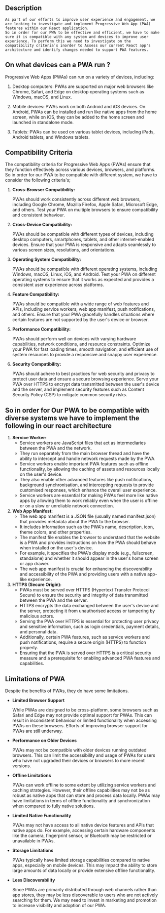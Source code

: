 ## Description

    As part of our efforts to improve user experience and engagement, we are looking to investigate and implement Progressive Web App (PWA) features within our React application.
    So in order for our PWA to be effective and efficient, we have to make sure it is compatible with any system and devices to improve user experience. To perform this we need to investigate on the compatibility criteria’s inorder to Assess our current React app's architecture and identify changes needed to support PWA features.

## On what devices can a PWA run ?

Progressive Web Apps (PWAs) can run on a variety of devices, including:

1. Desktop computers: PWAs are supported on major web browsers like Chrome, Safari, and Edge on desktop operating systems such as Windows, macOS, and Linux.
    
2. Mobile devices: PWAs work on both Android and iOS devices. On Android, PWAs can be installed and run like native apps from the home screen, while on iOS, they can be added to the home screen and launched in standalone mode.
    
3. Tablets: PWAs can be used on various tablet devices, including iPads, Android tablets, and Windows tablets.
    

## Compatibility Criteria

The compatibility criteria for Progressive Web Apps (PWAs) ensure that they function effectively across various devices, browsers, and platforms. So in order for our PWA to be compatible with different system, we have to consider the following criteria's;

1. **Cross-Browser Compatibility:** 

    PWAs should work consistently across different web browsers, including Google Chrome, Mozilla Firefox, Apple Safari, Microsoft Edge, and others. Test your PWA on multiple browsers to ensure compatibility and consistent behaviour.
2. **Cross-Device Compatibility:** 

    PWAs should be compatible with different types of devices, including desktop computers, smartphones, tablets, and other internet-enabled devices. Ensure that your PWA is responsive and adapts seamlessly to various screen sizes, resolutions, and orientations.
3. **Operating System Compatibility:** 

    PWAs should be compatible with different operating systems, including Windows, macOS, Linux, iOS, and Android. Test your PWA on different operating systems to ensure that it works as expected and provides a consistent user experience across platforms.
4. **Feature Compatibility:** 

    PWAs should be compatible with a wide range of web features and APIs, including service workers, web app manifest, push notifications, and others. Ensure that your PWA gracefully handles situations where certain features are not supported by the user's device or browser.
5. **Performance Compatibility:** 

    PWAs should perform well on devices with varying hardware capabilities, network conditions, and resource constraints. Optimize your PWA for fast loading times, smooth navigation, and efficient use of system resources to provide a responsive and snappy user experience.
6. **Security Compatibility:** 

    PWAs should adhere to best practices for web security and privacy to protect user data and ensure a secure browsing experience. Serve your PWA over HTTPS to encrypt data transmitted between the user's device and the server, and implement security features such as Content Security Policy (CSP) to mitigate common security risks.

## So in order for Our PWA to be compatible with diverse systems we have to implement the following in our react architecture

1. **Service Worker:**
    - Service workers are JavaScript files that act as intermediaries between the PWA and the network.
    - They run separately from the main browser thread and have the ability to intercept and handle network requests made by the PWA.
    - Service workers enable important PWA features such as offline functionality, by allowing the caching of assets and resources locally on the user's device.
    - They also enable other advanced features like push notifications, background synchronisation, and intercepting requests to provide customised responses, which enhance the overall user experience.
    - Service workers are essential for making PWAs feel more like native apps by allowing them to work reliably even when the user is offline or on a slow or unreliable network connection.
2. **Web App Manifest:**
    - The web app manifest is a JSON file (usually named manifest.json) that provides metadata about the PWA to the browser.
    - It includes information such as the PWA's name, description, icon, theme colors, and other properties.
    - The manifest file enables the browser to understand that the website is a PWA and provides instructions on how the PWA should behave when installed on the user's device.
    - For example, it specifies the PWA's display mode (e.g., fullscreen, standalone) and whether it should appear in the user's home screen or app drawer.
    - The web app manifest is crucial for enhancing the discoverability and accessibility of the PWA and providing users with a native app-like experience.
3. **HTTPS (Secure Origin):**
    - PWAs must be served over HTTPS (Hypertext Transfer Protocol Secure) to ensure the security and integrity of data transmitted between the PWA and the server.
    - HTTPS encrypts the data exchanged between the user's device and the server, protecting it from unauthorised access or tampering by malicious actors.
    - Serving the PWA over HTTPS is essential for protecting user privacy and sensitive information, such as login credentials, payment details, and personal data.
    - Additionally, certain PWA features, such as service workers and push notifications, require a secure origin (HTTPS) to function properly.
    - Ensuring that the PWA is served over HTTPS is a critical security measure and a prerequisite for enabling advanced PWA features and capabilities.

## Limitations of PWA

Despite the benefits of PWAs, they do have some limitations. 

- **Limited Browser Support**
    
    While PWAs are designed to be cross-platform, some browsers such as Safari and Edge may not provide optimal support for PWAs. This can result in inconsistent behaviour or limited functionality when accessing PWAs on these browsers. Efforts of improving browser support for PWAs are still underway.
    
- **Performance on Older Devices**
    
    PWAs may not be compatible with older devices running outdated browsers. This can limit the accessibility and usage of PWAs for users who have not upgraded their devices or browsers to more recent versions.
    
- **Offline Limitations**
    
    PWAs can work offline to some extent by utilizing service workers and caching strategies. However, their offline capabilities may not be as robust as native apps that can store and process data locally. PWAs may have limitations in terms of offline functionality and synchronization when compared to fully native solutions.
    
- **Limited Native Functionality**
    
    PWAs may not have access to all native device features and APIs that native apps do. For example, accessing certain hardware components like the camera, fingerprint sensor, or Bluetooth may be restricted or unavailable in PWAs.
    
- **Storage Limitations**
    
    PWAs typically have limited storage capabilities compared to native apps, especially on mobile devices. This may impact the ability to store large amounts of data locally or provide extensive offline functionality.
    
- **Less Discoverability**
    
    Since PWAs are primarily distributed through web channels rather than app stores, they may be less discoverable to users who are not actively searching for them. We may need to invest in marketing and promotion to increase visibility and adoption of our PWA.

    
